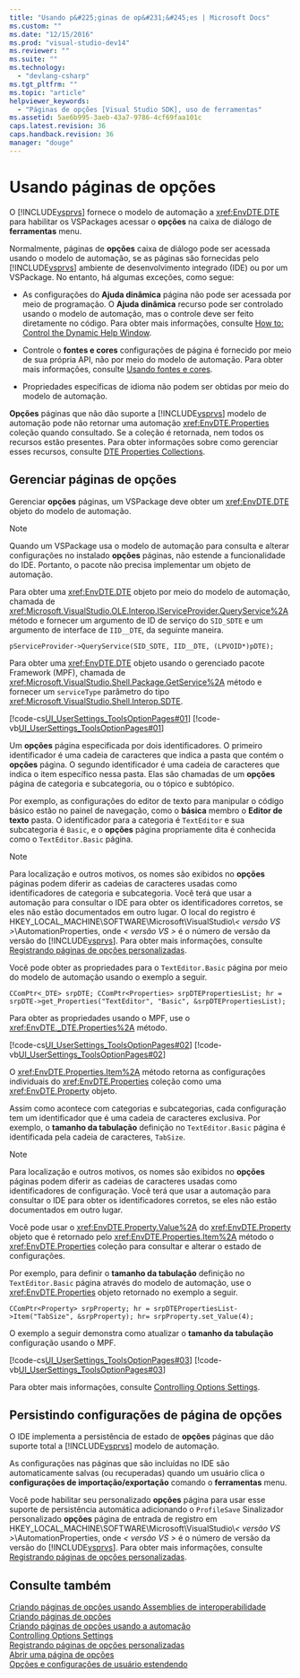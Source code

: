 ```yaml
---
title: "Usando p&#225;ginas de op&#231;&#245;es | Microsoft Docs"
ms.custom: ""
ms.date: "12/15/2016"
ms.prod: "visual-studio-dev14"
ms.reviewer: ""
ms.suite: ""
ms.technology: 
  - "devlang-csharp"
ms.tgt_pltfrm: ""
ms.topic: "article"
helpviewer_keywords: 
  - "Páginas de opções [Visual Studio SDK], uso de ferramentas"
ms.assetid: 5ae6b995-3aeb-43a7-9786-4cf69faa101c
caps.latest.revision: 36
caps.handback.revision: 36
manager: "douge"
---
```

# Usando p&#225;ginas de op&#231;&#245;es
O [!INCLUDE[vsprvs](../code-quality/includes/vsprvs_md.md)] fornece o modelo de automação a <xref:EnvDTE.DTE> para habilitar os VSPackages acessar o **opções** na caixa de diálogo de **ferramentas** menu.  
  
 Normalmente, páginas de **opções** caixa de diálogo pode ser acessada usando o modelo de automação, se as páginas são fornecidas pelo [!INCLUDE[vsprvs](../code-quality/includes/vsprvs_md.md)] ambiente de desenvolvimento integrado \(IDE\) ou por um VSPackage. No entanto, há algumas exceções, como segue:  
  
-   As configurações do **Ajuda dinâmica** página não pode ser acessada por meio de programação. O **Ajuda dinâmica** recurso pode ser controlado usando o modelo de automação, mas o controle deve ser feito diretamente no código. Para obter mais informações, consulte [How to: Control the Dynamic Help Window](http://msdn.microsoft.com/pt-br/7f5777aa-c270-4058-a175-8ce8a4ed25eb).  
  
-   Controle o **fontes e cores** configurações de página é fornecido por meio de sua própria API, não por meio do modelo de automação. Para obter mais informações, consulte [Usando fontes e cores](../extensibility/using-fonts-and-colors.md).  
  
-   Propriedades específicas de idioma não podem ser obtidas por meio do modelo de automação.  
  
 **Opções** páginas que não dão suporte a [!INCLUDE[vsprvs](../code-quality/includes/vsprvs_md.md)] modelo de automação pode não retornar uma automação <xref:EnvDTE.Properties> coleção quando consultado. Se a coleção é retornada, nem todos os recursos estão presentes. Para obter informações sobre como gerenciar esses recursos, consulte [DTE Properties Collections](../Topic/DTE%20Properties%20Collections.md).  
  
## Gerenciar páginas de opções  
 Gerenciar **opções** páginas, um VSPackage deve obter um <xref:EnvDTE.DTE> objeto do modelo de automação.  
  
> [!NOTE]
>  Quando um VSPackage usa o modelo de automação para consulta e alterar configurações no instalado **opções** páginas, não estende a funcionalidade do IDE. Portanto, o pacote não precisa implementar um objeto de automação.  
  
 Para obter uma <xref:EnvDTE.DTE> objeto por meio do modelo de automação, chamada de <xref:Microsoft.VisualStudio.OLE.Interop.IServiceProvider.QueryService%2A> método e fornecer um argumento de ID de serviço do `SID_SDTE` e um argumento de interface de `IID__DTE`, da seguinte maneira.  
  
```  
pServiceProvider->QueryService(SID_SDTE, IID__DTE, (LPVOID*)pDTE);  
```  
  
 Para obter uma <xref:EnvDTE.DTE> objeto usando o gerenciado pacote Framework \(MPF\), chamada de <xref:Microsoft.VisualStudio.Shell.Package.GetService%2A> método e fornecer um `serviceType` parâmetro do tipo <xref:Microsoft.VisualStudio.Shell.Interop.SDTE>.  
  
 [!code-cs[UI_UserSettings_ToolsOptionPages#01](../misc/codesnippet/CSharp/using-options-pages_1.cs)]
 [!code-vb[UI_UserSettings_ToolsOptionPages#01](../misc/codesnippet/VisualBasic/using-options-pages_1.vb)]  
  
 Um **opções** página especificada por dois identificadores. O primeiro identificador é uma cadeia de caracteres que indica a pasta que contém o **opções** página. O segundo identificador é uma cadeia de caracteres que indica o item específico nessa pasta. Elas são chamadas de um **opções** página de categoria e subcategoria, ou o tópico e subtópico.  
  
 Por exemplo, as configurações do editor de texto para manipular o código básico estão no painel de navegação, como o **básica** membro o **Editor de texto** pasta. O identificador para a categoria é `TextEditor` e sua subcategoria é `Basic`, e o **opções** página propriamente dita é conhecida como o `TextEditor.Basic` página.  
  
> [!NOTE]
>  Para localização e outros motivos, os nomes são exibidos no **opções** páginas podem diferir as cadeias de caracteres usadas como identificadores de categoria e subcategoria. Você terá que usar a automação para consultar o IDE para obter os identificadores corretos, se eles não estão documentados em outro lugar. O local do registro é HKEY\_LOCAL\_MACHINE\\SOFTWARE\\Microsoft\\VisualStudio\\*\< versão VS \>*\\AutomationProperties, onde *\< versão VS \>* é o número de versão da versão do [!INCLUDE[vsprvs](../code-quality/includes/vsprvs_md.md)]. Para obter mais informações, consulte [Registrando páginas de opções personalizadas](../misc/registering-custom-options-pages.md).  
  
 Você pode obter as propriedades para o `TextEditor.Basic` página por meio do modelo de automação usando o exemplo a seguir.  
  
```  
CComPtr<_DTE> srpDTE; CComPtr<Properties> srpDTEPropertiesList; hr = srpDTE->get_Properties("TextEditor", "Basic", &srpDTEPropertiesList);  
```  
  
 Para obter as propriedades usando o MPF, use o <xref:EnvDTE._DTE.Properties%2A> método.  
  
 [!code-cs[UI_UserSettings_ToolsOptionPages#02](../misc/codesnippet/CSharp/using-options-pages_2.cs)]
 [!code-vb[UI_UserSettings_ToolsOptionPages#02](../misc/codesnippet/VisualBasic/using-options-pages_2.vb)]  
  
 O <xref:EnvDTE.Properties.Item%2A> método retorna as configurações individuais do <xref:EnvDTE.Properties> coleção como uma <xref:EnvDTE.Property> objeto.  
  
 Assim como acontece com categorias e subcategorias, cada configuração tem um identificador que é uma cadeia de caracteres exclusiva. Por exemplo, o **tamanho da tabulação** definição no `TextEditor.Basic` página é identificada pela cadeia de caracteres, `TabSize`.  
  
> [!NOTE]
>  Para localização e outros motivos, os nomes são exibidos no **opções** páginas podem diferir as cadeias de caracteres usadas como identificadores de configuração. Você terá que usar a automação para consultar o IDE para obter os identificadores corretos, se eles não estão documentados em outro lugar.  
  
 Você pode usar o <xref:EnvDTE.Property.Value%2A> do <xref:EnvDTE.Property> objeto que é retornado pelo <xref:EnvDTE.Properties.Item%2A> método o <xref:EnvDTE.Properties> coleção para consultar e alterar o estado de configurações.  
  
 Por exemplo, para definir o **tamanho da tabulação** definição no `TextEditor.Basic` página através do modelo de automação, use o <xref:EnvDTE.Properties> objeto retornado no exemplo a seguir.  
  
```  
CComPtr<Property> srpProperty; hr = srpDTEPropertiesList->Item("TabSize", &srpProperty); hr= srpProperty.set_Value(4);  
```  
  
 O exemplo a seguir demonstra como atualizar o **tamanho da tabulação** configuração usando o MPF.  
  
 [!code-cs[UI_UserSettings_ToolsOptionPages#03](../misc/codesnippet/CSharp/using-options-pages_3.cs)]
 [!code-vb[UI_UserSettings_ToolsOptionPages#03](../misc/codesnippet/VisualBasic/using-options-pages_3.vb)]  
  
 Para obter mais informações, consulte [Controlling Options Settings](../Topic/Controlling%20Options%20Settings.md).  
  
## Persistindo configurações de página de opções  
 O IDE implementa a persistência de estado de **opções** páginas que dão suporte total a [!INCLUDE[vsprvs](../code-quality/includes/vsprvs_md.md)] modelo de automação.  
  
 As configurações nas páginas que são incluídas no IDE são automaticamente salvas \(ou recuperadas\) quando um usuário clica o **configurações de importação\/exportação** comando o **ferramentas** menu.  
  
 Você pode habilitar seu personalizado **opções** página para usar esse suporte de persistência automática adicionando o `ProfileSave` Sinalizador personalizado **opções** página de entrada de registro em HKEY\_LOCAL\_MACHINE\\SOFTWARE\\Microsoft\\VisualStudio\\*\< versão VS \>*\\AutomationProperties, onde *\< versão VS \>* é o número de versão da versão do [!INCLUDE[vsprvs](../code-quality/includes/vsprvs_md.md)]. Para obter mais informações, consulte [Registrando páginas de opções personalizadas](../misc/registering-custom-options-pages.md).  
  
## Consulte também  
 [Criando páginas de opções usando Assemblies de interoperabilidade](/visual-cpp/misc/creating-options-pages-by-using-interop-assemblies)   
 [Criando páginas de opções](../extensibility/internals/creating-options-pages.md)   
 [Criando páginas de opções usando a automação](../misc/creating-options-pages-by-using-automation.md)   
 [Controlling Options Settings](../Topic/Controlling%20Options%20Settings.md)   
 [Registrando páginas de opções personalizadas](../misc/registering-custom-options-pages.md)   
 [Abrir uma página de opções](../misc/opening-an-options-page.md)   
 [Opções e configurações de usuário estendendo](../extensibility/extending-user-settings-and-options.md)